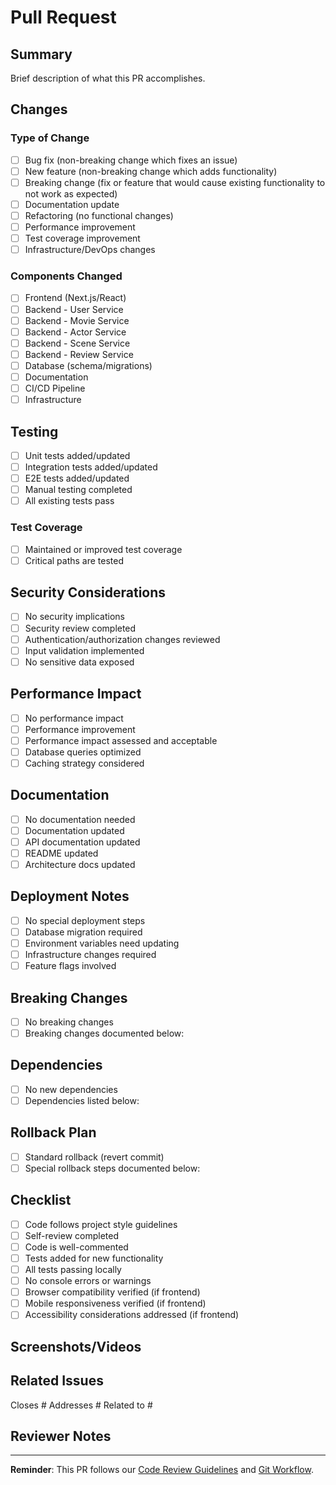 # Pull Request

## Summary

Brief description of what this PR accomplishes.

## Changes

<!-- Please describe the changes in this PR -->

### Type of Change
- [ ] Bug fix (non-breaking change which fixes an issue)
- [ ] New feature (non-breaking change which adds functionality)
- [ ] Breaking change (fix or feature that would cause existing functionality to not work as expected)
- [ ] Documentation update
- [ ] Refactoring (no functional changes)
- [ ] Performance improvement
- [ ] Test coverage improvement
- [ ] Infrastructure/DevOps changes

### Components Changed
- [ ] Frontend (Next.js/React)
- [ ] Backend - User Service
- [ ] Backend - Movie Service  
- [ ] Backend - Actor Service
- [ ] Backend - Scene Service
- [ ] Backend - Review Service
- [ ] Database (schema/migrations)
- [ ] Documentation
- [ ] CI/CD Pipeline
- [ ] Infrastructure

## Testing

<!-- Describe how you tested your changes -->

- [ ] Unit tests added/updated
- [ ] Integration tests added/updated
- [ ] E2E tests added/updated
- [ ] Manual testing completed
- [ ] All existing tests pass

### Test Coverage
- [ ] Maintained or improved test coverage
- [ ] Critical paths are tested

## Security Considerations

<!-- If applicable, describe security implications -->

- [ ] No security implications
- [ ] Security review completed
- [ ] Authentication/authorization changes reviewed
- [ ] Input validation implemented
- [ ] No sensitive data exposed

## Performance Impact

<!-- Describe any performance implications -->

- [ ] No performance impact
- [ ] Performance improvement
- [ ] Performance impact assessed and acceptable
- [ ] Database queries optimized
- [ ] Caching strategy considered

## Documentation

<!-- Documentation changes -->

- [ ] No documentation needed
- [ ] Documentation updated
- [ ] API documentation updated
- [ ] README updated
- [ ] Architecture docs updated

## Deployment Notes

<!-- Special deployment considerations -->

- [ ] No special deployment steps
- [ ] Database migration required
- [ ] Environment variables need updating
- [ ] Infrastructure changes required
- [ ] Feature flags involved

## Breaking Changes

<!-- List any breaking changes -->

- [ ] No breaking changes
- [ ] Breaking changes documented below:

## Dependencies

<!-- List any new dependencies or version updates -->

- [ ] No new dependencies
- [ ] Dependencies listed below:

## Rollback Plan

<!-- How to rollback if issues arise -->

- [ ] Standard rollback (revert commit)
- [ ] Special rollback steps documented below:

## Checklist

- [ ] Code follows project style guidelines
- [ ] Self-review completed
- [ ] Code is well-commented
- [ ] Tests added for new functionality
- [ ] All tests passing locally
- [ ] No console errors or warnings
- [ ] Browser compatibility verified (if frontend)
- [ ] Mobile responsiveness verified (if frontend)
- [ ] Accessibility considerations addressed (if frontend)

## Screenshots/Videos

<!-- If applicable, add screenshots or videos showing the changes -->

## Related Issues

<!-- Link to related issues -->

Closes #
Addresses #
Related to #

## Reviewer Notes

<!-- Special instructions for reviewers -->

---

**Reminder**: This PR follows our [Code Review Guidelines](docs/development/code_review_guidelines.md) and [Git Workflow](docs/development/git_workflow.md).